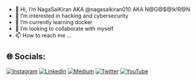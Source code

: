 - 👋 Hi, I’m NagaSaiKiran AKA @nagasaikiran010 AKA N@G@$@!k!R@N
- 👀 I’m interested in hacking and cybersecurity
- 🌱 I’m currently learning docker
- 💞️ I’m looking to collaborate with myself
- 📫 How to reach me ...

## 🌐 Socials:
[![Instagram](https://img.shields.io/badge/Instagram-%23E4405F.svg?logo=Instagram&logoColor=white)](https://www.instagram.com/nagasaikiran010) [![LinkedIn](https://img.shields.io/badge/LinkedIn-%230077B5.svg?logo=linkedin&logoColor=white)](https://www.linkedin.com/in/nagasaikiran010/) [![Medium](https://img.shields.io/badge/Medium-12100E?logo=medium&logoColor=white)](https://medium.com/@nagasaikiran010) [![Twitter](https://img.shields.io/badge/Twitter-%231DA1F2.svg?logo=Twitter&logoColor=white)](https://twitter.com/nagasaikiran010) [![YouTube](https://img.shields.io/badge/YouTube-%23FF0000.svg?logo=YouTube&logoColor=white)](https://www.youtube.com/@nagasaikiran010) 
<!---
nagasaikiran010/nagasaikiran010 is a ✨ special ✨ repository because its `README.md` (this file) appears on your GitHub profile.
You can click the Preview link to take a look at your changes.
--->
